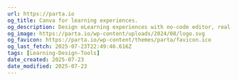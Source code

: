 ```yaml
---
url: https://parta.io
og_title: Canva for learning experiences.
og_description: Design eLearning experiences with no-code editor, real-time collaboration, AI, branding, and task management, all in one place. Start free trial or book a demo.
og_image: https://parta.io/wp-content/uploads/2024/08/logo.svg
og_favicon: https://parta.io/wp-content/themes/parta/favicon.ico
og_last_fetch: 2025-07-23T22:49:46.616Z
tags: [Learning-Design-Tools]
date_created: 2025-07-23
date_modified: 2025-07-23
---
```

